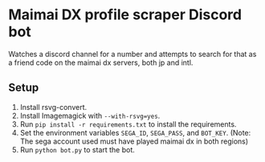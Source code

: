 # Maimai DX profile scraper Discord bot

Watches a discord channel for a number and attempts to search for that as a friend code on the maimai dx servers, both jp and intl.

## Setup

1. Install rsvg-convert.
2. Install Imagemagick with `--with-rsvg=yes`.
3. Run `pip install -r requirements.txt` to install the requirements.
4. Set the environment variables `SEGA_ID`, `SEGA_PASS`, and `BOT_KEY`. (Note: The sega account used must have played maimai dx in both regions)
5. Run `python bot.py` to start the bot.

